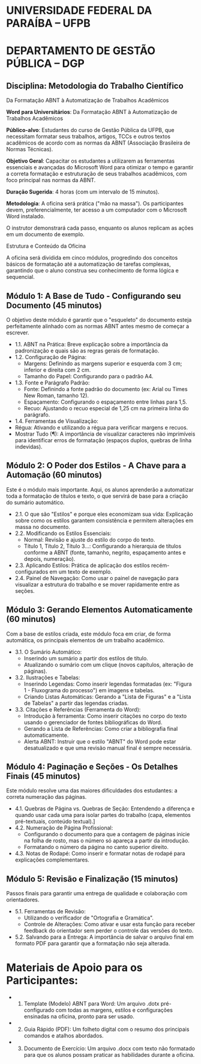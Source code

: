 # UNIVERSIDADE FEDERAL DA PARAÍBA – UFPB

# DEPARTAMENTO DE GESTÃO PÚBLICA – DGP

## Disciplina: Metodologia do Trabalho Científico

Da Formatação ABNT à Automatização de Trabalhos Acadêmicos

**Word para Universitários**: Da Formatação ABNT à Automatização de Trabalhos Acadêmicos

**Público-alvo**: Estudantes do curso de Gestão Pública da UFPB, que necessitam formatar seus trabalhos, artigos, TCCs e outros textos acadêmicos de acordo com as normas da ABNT (Associação Brasileira de Normas Técnicas).

**Objetivo Geral**: Capacitar os estudantes a utilizarem as ferramentas essenciais e avançadas do Microsoft Word para otimizar o tempo e garantir a correta formatação e estruturação de seus trabalhos acadêmicos, com foco principal nas normas da ABNT.

**Duração Sugerida**: 4 horas (com um intervalo de 15 minutos).

**Metodologia**: A oficina será prática ("mão na massa"). Os participantes devem, preferencialmente, ter acesso a um computador com o Microsoft Word instalado. 

O instrutor demonstrará cada passo, enquanto os alunos replicam as ações em um documento de exemplo.

Estrutura e Conteúdo da Oficina

A oficina será dividida em cinco módulos, progredindo dos conceitos básicos de formatação até a automatização de tarefas complexas, garantindo que o aluno construa seu conhecimento de forma lógica e sequencial.

## Módulo 1: A Base de Tudo - Configurando seu Documento (45 minutos)

O objetivo deste módulo é garantir que o "esqueleto" do documento esteja perfeitamente alinhado com as normas ABNT antes mesmo de começar a escrever.

- 1.1. ABNT na Prática: Breve explicação sobre a importância da padronização e quais são as regras gerais de formatação.
- 1.2. Configuração de Página:
  - Margens: Definindo as margens superior e esquerda com 3 cm; inferior e direita com 2 cm.
  - Tamanho do Papel: Configurando para o padrão A4.
- 1.3. Fonte e Parágrafo Padrão:
  - Fonte: Definindo a fonte padrão do documento (ex: Arial ou Times New Roman, tamanho 12).
  - Espaçamento: Configurando o espaçamento entre linhas para 1,5.
  - Recuo: Ajustando o recuo especial de 1,25 cm na primeira linha do parágrafo.
-	1.4. Ferramentas de Visualização:
  - Régua: Ativando e utilizando a régua para verificar margens e recuos.
  - Mostrar Tudo (¶): A importância de visualizar caracteres não imprimíveis para identificar erros de formatação (espaços duplos, quebras de linha indevidas).

## Módulo 2: O Poder dos Estilos - A Chave para a Automação (60 minutos)

Este é o módulo mais importante. Aqui, os alunos aprenderão a automatizar toda a formatação de títulos e texto, o que servirá de base para a criação do sumário automático.
- 2.1. O que são "Estilos" e porque eles economizam sua vida: Explicação sobre como os estilos garantem consistência e permitem alterações em massa no documento.
- 2.2. Modificando os Estilos Essenciais:
  - Normal: Revisão e ajuste do estilo do corpo do texto.
  - Título 1, Título 2, Título 3...: Configurando a hierarquia de títulos conforme a ABNT (fonte, tamanho, negrito, espaçamento antes e depois, numeração).
- 2.3. Aplicando Estilos: Prática de aplicação dos estilos recém-configurados em um texto de exemplo.
- 2.4. Painel de Navegação: Como usar o painel de navegação para visualizar a estrutura do trabalho e se mover rapidamente entre as seções.

## Módulo 3: Gerando Elementos Automaticamente (60 minutos)

Com a base de estilos criada, este módulo foca em criar, de forma automática, os principais elementos de um trabalho acadêmico.

- 3.1. O Sumário Automático:
  - Inserindo um sumário a partir dos estilos de título.
  - Atualizando o sumário com um clique (novos capítulos, alteração de páginas).
- 3.2. Ilustrações e Tabelas:
  - Inserindo Legendas: Como inserir legendas formatadas (ex: "Figura 1 - Fluxograma do processo") em imagens e tabelas.
  - Criando Listas Automáticas: Gerando a "Lista de Figuras" e a "Lista de Tabelas" a partir das legendas criadas.
- 3.3. Citações e Referências (Ferramenta do Word):
  - Introdução à ferramenta: Como inserir citações no corpo do texto usando o gerenciador de fontes bibliográficas do Word.
  - Gerando a Lista de Referências: Como criar a bibliografia final automaticamente.
  - Alerta ABNT: Instruir que o estilo "ABNT" do Word pode estar desatualizado e que uma revisão manual final é sempre necessária.

## Módulo 4: Paginação e Seções - Os Detalhes Finais (45 minutos)
Este módulo resolve uma das maiores dificuldades dos estudantes: a correta numeração das páginas.
- 4.1. Quebras de Página vs. Quebras de Seção: Entendendo a diferença e quando usar cada uma para isolar partes do trabalho (capa, elementos pré-textuais, conteúdo textual).]
- 4.2. Numeração de Página Profissional:
  - Configurando o documento para que a contagem de páginas inicie na folha de rosto, mas o número só apareça a partir da introdução.
  - Formatando o número da página no canto superior direito.
- 4.3. Notas de Rodapé: Como inserir e formatar notas de rodapé para explicações complementares.

## Módulo 5: Revisão e Finalização (15 minutos)
Passos finais para garantir uma entrega de qualidade e colaboração com orientadores.
- 5.1. Ferramentas de Revisão:
  - Utilizando o verificador de "Ortografia e Gramática".
  - Controle de Alterações: Como ativar e usar esta função para receber feedback do orientador sem perder o controle das versões do texto.
- 5.2. Salvando para a Entrega: A importância de salvar o arquivo final em formato PDF para garantir que a formatação não seja alterada.

# Materiais de Apoio para os Participantes:
- 1.	Template (Modelo) ABNT para Word: Um arquivo .dotx pré-configurado com todas as margens, estilos e configurações ensinadas na oficina, pronto para ser usado.
- 2.	Guia Rápido (PDF): Um folheto digital com o resumo dos principais comandos e atalhos abordados.
- 3.	Documento de Exercício: Um arquivo .docx com texto não formatado para que os alunos possam praticar as habilidades durante a oficina.

